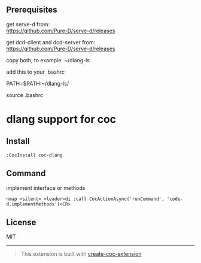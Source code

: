## Prerequisites


get serve-d from:  
https://github.com/Pure-D/serve-d/releases  

get dcd-client and dcd-server from:  
https://github.com/Pure-D/serve-d/releases  

copy both, to example: ~/dlang-ls

add this to your .bashrc

PATH=$PATH:~/dlang-ls/

source .bashrc

# dlang support for coc

## Install

`:CocInstall coc-dlang`

## Command 

implement interface or methods
```
nmap <silent> <leader>di :call CocActionAsync('runCommand', 'code-d.implementMethods')<CR>
```


## License

MIT

---

> This extension is built with [create-coc-extension](https://github.com/fannheyward/create-coc-extension)

